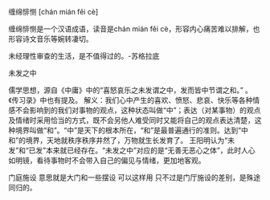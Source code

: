 缠绵悱恻 [chán mián fěi cè]

缠绵悱恻是一个汉语成语，读音是chán mián fěi cè，形容内心痛苦难以排解，也形容诗文音乐等婉转凄切。

未经理性审查的生活，是不值得过的。-苏格拉底


未发之中

儒学思想，源自《中庸》中的“喜怒哀乐之未发谓之中，发而皆中节谓之和。” 。《传习录》中也有提及。
解义：我们心中产生的喜欢、愤怒、悲哀、快乐等各种情感不会影响到的我们对事物的观点，这种状态叫做“中”；表达（对某事物）的观点及情绪时采用恰当的方式，既不会另他人难受同时又能将自己的观点表达清楚，这种境界叫做“和”。“中”是天下的根本所在，“和”是最普遍通行的准则。达到“中和”的境界，天地就秩序秩序井然了，万物就生长发育了。
王阳明认为“未发”和“已发”本来就已经存在。“未发之中”对应的是“无善无恶心之体”，此时人心如明镜，看待事物时不会带入自己的偏见与情绪，更加地客观。



门庭施设  意思就是大门和一些摆设
可以这样用  只不过是门厅施设的差别，是殊途同归的。